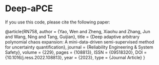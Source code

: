 # Deep-aPCE

If you use this code, please cite the following paper:

@article{RN758,
   author = {Yao, Wen and Zheng, Xiaohu and Zhang, Jun and Wang, Ning and Tang, Guijian},
   title = {Deep adaptive arbitrary polynomial chaos expansion: A mini-data-driven semi-supervised method for uncertainty quantification},
   journal = {Reliability Engineering \& System Safety},
   volume = {229},
   pages = {108813},
   ISSN = {09518320},
   DOI = {10.1016/j.ress.2022.108813},
   year = {2023},
   type = {Journal Article}
}